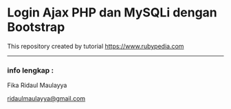 # Login Ajax PHP dan MySQLi dengan Bootstrap

This repository created by tutorial https://www.rubypedia.com
***

### info lengkap :

Fika Ridaul Maulayya

ridaulmaulayya@gmail.com